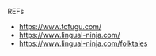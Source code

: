 REFs
- https://www.tofugu.com/ 
- https://www.lingual-ninja.com/
- https://www.lingual-ninja.com/folktales
